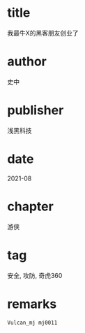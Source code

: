 # title
我最牛X的黑客朋友创业了

# author
史中

# publisher
浅黑科技

# date
2021-08

# chapter
游侠

# tag
安全, 攻防, 奇虎360

# remarks
`Vulcan_mj mj0011`
